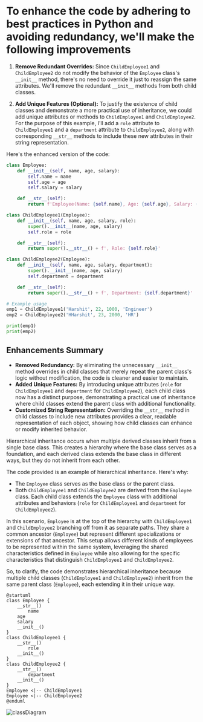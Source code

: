 # To enhance the code by adhering to best practices in Python and avoiding redundancy, we'll make the following improvements

1. **Remove Redundant Overrides:** Since `ChildEmployee1` and `ChildEmployee2` do not modify the behavior of the `Employee` class's `__init__` method, there's no need to override it just to reassign the same attributes. We'll remove the redundant `__init__` methods from both child classes.

2. **Add Unique Features (Optional):** To justify the existence of child classes and demonstrate a more practical use of inheritance, we could add unique attributes or methods to `ChildEmployee1` and `ChildEmployee2`. For the purpose of this example, I'll add a `role` attribute to `ChildEmployee1` and a `department` attribute to `ChildEmployee2`, along with corresponding `__str__` methods to include these new attributes in their string representation.

Here's the enhanced version of the code:

```python
class Employee:
    def __init__(self, name, age, salary):
        self.name = name
        self.age = age
        self.salary = salary

    def __str__(self):
        return f'Employee(Name: {self.name}, Age: {self.age}, Salary: {self.salary})'

class ChildEmployee1(Employee):
    def __init__(self, name, age, salary, role):
        super().__init__(name, age, salary)
        self.role = role

    def __str__(self):
        return super().__str__() + f', Role: {self.role}'

class ChildEmployee2(Employee):
    def __init__(self, name, age, salary, department):
        super().__init__(name, age, salary)
        self.department = department

    def __str__(self):
        return super().__str__() + f', Department: {self.department}'

# Example usage
emp1 = ChildEmployee1('Harshit', 22, 1000, 'Engineer')
emp2 = ChildEmployee2('HHarshit', 23, 2000, 'HR')

print(emp1)
print(emp2)
```

## Enhancements Summary

- **Removed Redundancy:** By eliminating the unnecessary `__init__` method overrides in child classes that merely repeat the parent class's logic without modification, the code is cleaner and easier to maintain.
- **Added Unique Features:** By introducing unique attributes (`role` for `ChildEmployee1` and `department` for `ChildEmployee2`), each child class now has a distinct purpose, demonstrating a practical use of inheritance where child classes extend the parent class with additional functionality.
- **Customized String Representation:** Overriding the `__str__` method in child classes to include new attributes provides a clear, readable representation of each object, showing how child classes can enhance or modify inherited behavior.

Hierarchical inheritance occurs when multiple derived classes inherit from a single base class. This creates a hierarchy where the base class serves as a foundation, and each derived class extends the base class in different ways, but they do not inherit from each other.

The code provided is an example of hierarchical inheritance. Here's why:

- The `Employee` class serves as the base class or the parent class.
- Both `ChildEmployee1` and `ChildEmployee2` are derived from the `Employee` class. Each child class extends the `Employee` class with additional attributes and behaviors (`role` for `ChildEmployee1` and `department` for `ChildEmployee2`).

In this scenario, `Employee` is at the top of the hierarchy with `ChildEmployee1` and `ChildEmployee2` branching off from it as separate paths. They share a common ancestor (`Employee`) but represent different specializations or extensions of that ancestor. This setup allows different kinds of employees to be represented within the same system, leveraging the shared characteristics defined in `Employee` while also allowing for the specific characteristics that distinguish `ChildEmployee1` and `ChildEmployee2`.

So, to clarify, the code demonstrates hierarchical inheritance because multiple child classes (`ChildEmployee1` and `ChildEmployee2`) inherit from the same parent class (`Employee`), each extending it in their unique way.

```plantuml
@startuml
class Employee {
    __str__()
        name
    age
    salary
    __init__()
}
class ChildEmployee1 {
    __str__()
        role
    __init__()
}
class ChildEmployee2 {
    __str__()
        department
    __init__()
}
Employee <|-- ChildEmployee1
Employee <|-- ChildEmployee2
@enduml
```

![classDiagram](./1_5_enhanced.png)
